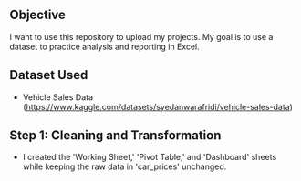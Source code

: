 ## Objective
I want to use this repository to upload my projects.
My goal is to use a dataset to practice analysis and reporting in Excel.  

## Dataset Used 
- Vehicle Sales Data (https://www.kaggle.com/datasets/syedanwarafridi/vehicle-sales-data)

## Step 1: Cleaning and Transformation
- I created the 'Working Sheet,' 'Pivot Table,' and 'Dashboard' sheets while keeping the raw data in 'car_prices' unchanged.
